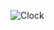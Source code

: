 ![Clock](https://github.com/VaishnaviRChougule/Javascript_Clock/assets/117535507/2090e7a1-e000-4c20-95ee-ed3386cd5428)
